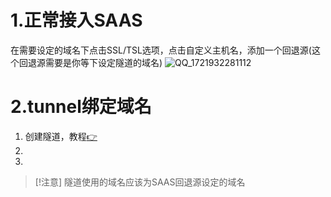 # 1.正常接入SAAS #
在需要设定的域名下点击SSL/TSL选项，点击自定义主机名，添加一个回退源(这个回退源需要是你等下设定隧道的域名)
![QQ_1721932281112](https://github.com/user-attachments/assets/7620eb89-758e-418d-acc9-6b45cc6b9928)
# 2.tunnel绑定域名 #
1. 创建隧道，教程[👉](url=https://post.smzdm.com/p/axoekqw2/)
2. 
3. 
> [!注意]
> 隧道使用的域名应该为SAAS回退源设定的域名